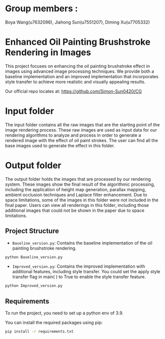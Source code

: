 # Group members :
Boya Wang(u7632096), Jiahong Sun(u7551207), Diming Xu(u7705332)




# Enhanced Oil Painting Brushstroke Rendering in Images

This project focuses on enhancing the oil painting brushstroke effect in images using advanced image processing techniques. We provide both a baseline implementation and an improved implementation that incorporates style transfer to achieve more realistic and visually appealing results.

Our official repo locates at: https://github.com/Simon-Sun0420/CG

# Input folder

The input folder contains all the raw images that are the starting point of the image rendering process. These raw images are used as input data for our rendering algorithms to analyze and process in order to generate a rendered image with the effect of oil paint strokes. The user can find all the base images used to generate the effect in this folder.

# Output folder

The output folder holds the images that are processed by our rendering system. These images show the final result of the algorithmic processing, including the application of height map generation, parallax mapping, ambient occlusion techniques and Laplace filter enhancement. Due to space limitations, some of the images in this folder were not included in the final paper. Users can view all renderings in this folder, including those additional images that could not be shown in the paper due to space limitations.


## Project Structure

- `Baseline_version.py`: Contains the baseline implementation of the oil painting brushstroke rendering.
```bash
python Baseline_version.py
```

- `Improved_version.py`: Contains the improved implementation with additional features, including style transfer.
    You could set the apply style transfer flag in main( ) to True to enable the style transfer feature.
```bash
python Improved_version.py
```


## Requirements

To run the project, you need to set up a python env of 3.9.

You can install the required packages using pip:

```bash
pip install -r requirements.txt
```

